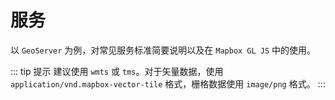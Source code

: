 # 服务

以 `GeoServer` 为例，对常见服务标准简要说明以及在 `Mapbox GL JS` 中的使用。

::: tip 提示
建议使用 `wmts` 或 `tms`。对于矢量数据，使用 `application/vnd.mapbox-vector-tile` 格式，栅格数据使用 `image/png` 格式。
:::
